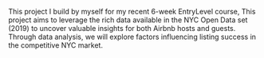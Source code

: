 This project I build by myself for my recent 6-week EntryLevel course, This project aims to leverage the rich data available in the NYC Open Data set (2019) to uncover valuable insights for both Airbnb hosts and guests. Through data analysis, we will explore factors influencing listing success in the competitive NYC market.
